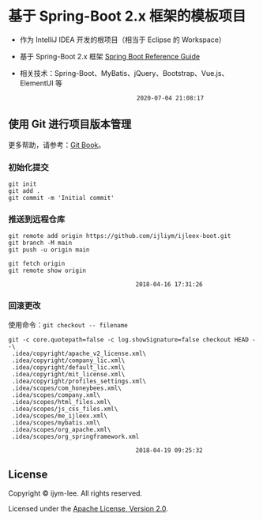 # 基于 Spring-Boot 2.x 框架的模板项目

 - 作为 IntelliJ IDEA 开发的根项目（相当于 Eclipse 的 Workspace）
 - 基于 Spring-Boot 2.x 框架 [Spring Boot Reference Guide](https://docs.spring.io/spring-boot/docs/current/reference/htmlsingle/)
 - 相关技术：Spring-Boot、MyBatis、jQuery、Bootstrap、Vue.js、ElementUI 等

                                        2020-07-04 21:08:17


## 使用 Git 进行项目版本管理

更多帮助，请参考：[Git Book](https://git-scm.com/book/zh/v2)。

### 初始化提交

```shell
git init
git add .
git commit -m 'Initial commit'
```

### 推送到远程仓库

```shell
git remote add origin https://github.com/ijliym/ijleex-boot.git
git branch -M main
git push -u origin main

git fetch origin
git remote show origin
```
                                        2018-04-16 17:31:26

### 回滚更改

使用命令：`git checkout -- filename`

```shell
git -c core.quotepath=false -c log.showSignature=false checkout HEAD --\
 .idea/copyright/apache_v2_license.xml\
 .idea/copyright/company_lic.xml\
 .idea/copyright/default_lic.xml\
 .idea/copyright/mit_license.xml\
 .idea/copyright/profiles_settings.xml\
 .idea/scopes/com_honeybees.xml\
 .idea/scopes/company.xml\
 .idea/scopes/html_files.xml\
 .idea/scopes/js_css_files.xml\
 .idea/scopes/me_ijleex.xml\
 .idea/scopes/mybatis.xml\
 .idea/scopes/org_apache.xml\
 .idea/scopes/org_springframework.xml
```
                                        2018-04-19 09:25:32

## License

Copyright &copy; ijym-lee. All rights reserved.

Licensed under the [Apache License, Version 2.0](LICENSE).
